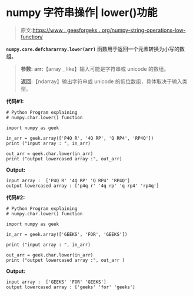 # numpy 字符串操作| lower()功能

> 原文:[https://www . geesforgeks . org/numpy-string-operations-low-function/](https://www.geeksforgeeks.org/numpy-string-operations-lower-function/)

**`numpy.core.defchararray.lower(arr)`** 函数用于返回一个元素转换为小写的数组。

> **参数:**
> **arr:**【array _ like】输入可能是字符串或 unicode 的数组。
> 
> **返回:**【ndarray】输出字符串或 unicode 的低位数组，具体取决于输入类型。

**代码#1:**

```
# Python Program explaining
# numpy.char.lower() function 

import numpy as geek 

in_arr = geek.array(['P4Q R', '4Q RP', 'Q RP4', 'RP4Q'])
print ("input array : ", in_arr)

out_arr = geek.char.lower(in_arr)
print ("output lowercased array :", out_arr)
```

**Output:**

```
input array :  ['P4Q R' '4Q RP' 'Q RP4' 'RP4Q']
output lowercased array : ['p4q r' '4q rp' 'q rp4' 'rp4q']

```

**代码#2:**

```
# Python Program explaining
# numpy.char.lower() function 

import numpy as geek 

in_arr = geek.array(['GEEKS', 'FOR', 'GEEKS'])

print ("input array : ", in_arr)

out_arr = geek.char.lower(in_arr)
print ("output lowercased array :", out_arr )
```

**Output:**

```
input array :  ['GEEKS' 'FOR' 'GEEKS']
output lowercased array : ['geeks' 'for' 'geeks']

```